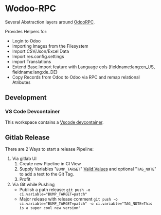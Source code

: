 # Wodoo-RPC

Several Abstraction layers around [OdooRPC](https://odoorpc.readthedocs.io/en/latest/).

Provides Helpers for:

- Login to Odoo
- Importing Images from the Filesystem
- Import CSV/Json/Excel Data
- Import res.config.settings
- import Translations
- Extend Base.Import feature with Language cols (fieldname:lang:en_US, fieldname:lang:de_DE)
- Copy Records from Odoo to Odoo via RPC and remap relational Atributes

## Development

### VS Code Devcontainer

This workspace contains a [Vscode devcontainer](https://code.visualstudio.com/docs/remote/containers).

## Gitlab Release

There are 2 Ways to start a release Pipeline:

1. Via gitlab UI
   1. Create new Pipeline in CI View
   2. Supply Variables "`BUMP_TARGET`" [Valid Values](https://python-poetry.org/docs/cli/#version) and optional "`TAG_NOTE`" to add a text to the Git Tag.
   3. Profit
2. Via Git while Pushing
   - Publish a path release: `git push -o ci.variable="BUMP_TARGET=patch"`
   - Major release with release comment `git push -o ci.variable="BUMP_TARGET=patch" -o ci.variable="TAG_NOTE=This is a super cool new version"`
